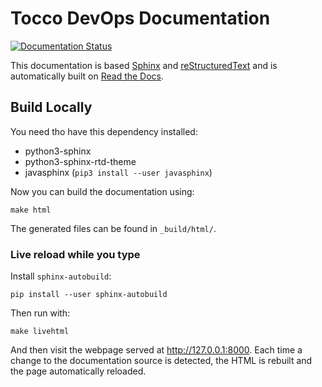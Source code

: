 # Tocco DevOps Documentation

[![Documentation Status](https://readthedocs.org/projects/tocco-docs/badge/?version=latest)](https://tocco-docs.readthedocs.io/en/latest/?badge=latest)

This documentation is based [Sphinx](http://www.sphinx-doc.org/en/stable/) and
[reStructuredText](www.sphinx-doc.org/en/stable/rest.html) and is automatically built on
[Read the Docs](https://readthedocs.org/projects/tocco-docs/).

## Build Locally

You need tho have this dependency installed:

* python3-sphinx
* python3-sphinx-rtd-theme
* javasphinx (`pip3 install --user javasphinx`)

Now you can build the documentation using:

```
make html
```

The generated files can be found in `_build/html/`.

### Live reload while you type

Install `sphinx-autobuild`:
```
pip install --user sphinx-autobuild
```

Then run with:
```
make livehtml
```

And then visit the webpage served at http://127.0.0.1:8000. Each time a change to the documentation source is detected,
the HTML is rebuilt and the page automatically reloaded.
